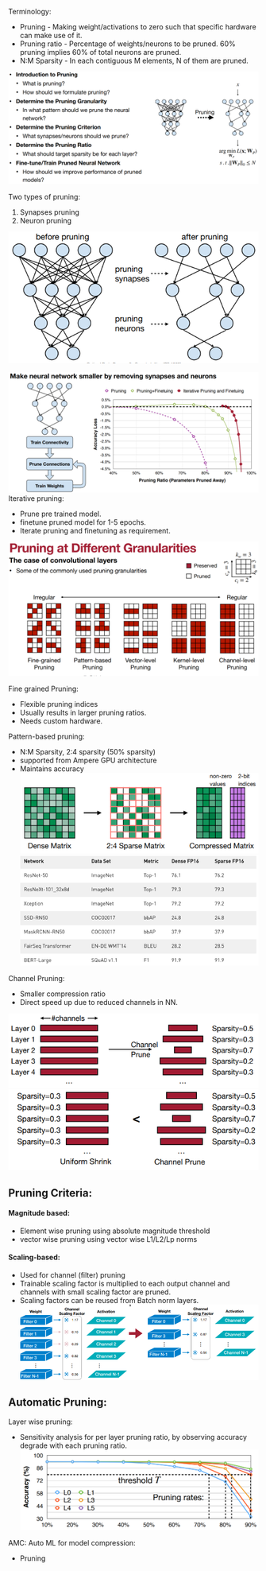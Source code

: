 Terminology:
- Pruning - Making weight/activations to zero such that specific hardware can make use of it.
- Pruning ratio - Percentage of weights/neurons to be pruned. 60% pruning implies 60% of total neurons are pruned.
- N:M Sparsity - In each contiguous M elements, N of them are pruned.

![](attachments/Pasted%20image%2020240704110201.png)

Two types of pruning:
1. Synapses pruning
2. Neuron pruning

![](attachments/Pasted%20image%2020240704105958.png)


![](attachments/Pasted%20image%2020240704110036.png)
Iterative pruning:
- Prune pre trained model.
- finetune pruned model for 1-5 epochs.
- Iterate pruning and finetuning as requirement.

![](attachments/Pasted%20image%2020240704110219.png)

Fine grained Pruning:
- Flexible pruning indices
- Usually results in larger pruning ratios.
- Needs custom hardware.

Pattern-based pruning:
- N:M Sparsity, 2:4 sparsity (50% sparsity)
- supported from Ampere GPU architecture
- Maintains accuracy
![](attachments/Pasted%20image%2020240704125201.png)
![](attachments/Pasted%20image%2020240704125326.png)

Channel Pruning:
- Smaller compression ratio
- Direct speed up due to reduced channels in NN.

![](attachments/Pasted%20image%2020240704125646.png)
![](attachments/Pasted%20image%2020240704125721.png)

## Pruning Criteria:

#### Magnitude based:
- Element wise pruning using absolute magnitude threshold
- vector wise pruning using vector wise L1/L2/Lp norms

#### Scaling-based:
- Used for channel (filter) pruning
- Trainable scaling factor is multiplied to each output channel and channels with small scaling factor are pruned.
- Scaling factors can be reused from Batch norm layers.
![](attachments/Pasted%20image%2020240704130512.png)


## Automatic Pruning:

Layer wise pruning:
- Sensitivity analysis for per layer pruning ratio, by observing accuracy degrade with each pruning ratio.
![](attachments/Pasted%20image%2020240704151409.png)

AMC: Auto ML for model compression:
- Pruning 